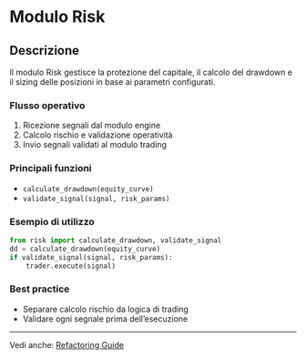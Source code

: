 
# Modulo Risk

## Descrizione
Il modulo Risk gestisce la protezione del capitale, il calcolo del drawdown e il sizing delle posizioni in base ai parametri configurati.

### Flusso operativo
1. Ricezione segnali dal modulo engine
2. Calcolo rischio e validazione operatività
3. Invio segnali validati al modulo trading

### Principali funzioni
- `calculate_drawdown(equity_curve)`
- `validate_signal(signal, risk_params)`

### Esempio di utilizzo
```python
from risk import calculate_drawdown, validate_signal
dd = calculate_drawdown(equity_curve)
if validate_signal(signal, risk_params):
    trader.execute(signal)
```

### Best practice
- Separare calcolo rischio da logica di trading
- Validare ogni segnale prima dell’esecuzione

---
Vedi anche: [Refactoring Guide](../REFERENCE/refactoring_guide.md)
